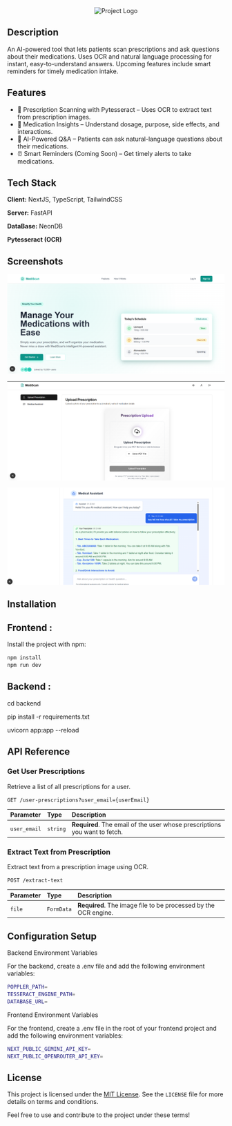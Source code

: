 <div align="center">
   <img src="https://www.mediscan.es/wp-content/uploads/2020/10/mediscan-768x231.png" width="150px" alt="Project Logo" />
</div>


## Description

An AI-powered tool that lets patients scan prescriptions and ask questions about their medications.
Uses OCR and natural language processing for instant, easy-to-understand answers.
Upcoming features include smart reminders for timely medication intake.

## Features

- 📸 Prescription Scanning with Pytesseract – Uses OCR to extract text from prescription images.
- 💊 Medication Insights – Understand dosage, purpose, side effects, and interactions.
- 🧠 AI-Powered Q&A – Patients can ask natural-language questions about their medications.
- ⏰ Smart Reminders (Coming Soon) – Get timely alerts to take medications.

## Tech Stack

**Client:** NextJS, TypeScript, TailwindCSS

**Server:** FastAPI

**DataBase:** NeonDB

**Pytesseract (OCR)**

## Screenshots

![landingPage](https://github.com/Abhay17pawar/MediScan/blob/main/public/landingPage.png)

![landingPage](https://github.com/Abhay17pawar/MediScan/blob/main/public/Screenshot%202025-04-26%20012923.png)

![landingPage](https://github.com/Abhay17pawar/MediScan/blob/main/public/Screenshot%202025-04-26%20013143.png)


## Installation

## Frontend : 
Install the project with npm:

```bash
npm install 
npm run dev
```

## Backend : 
cd backend

pip install -r requirements.txt

uvicorn app:app --reload

## API Reference

### Get User Prescriptions

Retrieve a list of all prescriptions for a user.


```http
GET /user-prescriptions?user_email={userEmail}
```

| Parameter | Type     | Description                |
| :-------- | :------- | :------------------------- |
| `user_email` | `string` | **Required**. The email of the user whose prescriptions you want to fetch.|

### Extract Text from Prescription

Extract text from a prescription image using OCR.

```http
POST /extract-text
```

| Parameter | Type     | Description                        |
| :-------- | :------- | :--------------------------------- |
| `file`      | `FormData` | **Required**. The image file to be processed by the OCR engine. |

## Configuration Setup

Backend Environment Variables

For the backend, create a .env file and add the following environment variables:

```bash
POPPLER_PATH=
TESSERACT_ENGINE_PATH=
DATABASE_URL=
```

Frontend Environment Variables

For the frontend, create a .env file in the root of your frontend project and add the following environment variables:

```bash
NEXT_PUBLIC_GEMINI_API_KEY=
NEXT_PUBLIC_OPENROUTER_API_KEY=
```

## License

This project is licensed under the [MIT License](LICENSE). See the `LICENSE` file for more details on terms and conditions.

Feel free to use and contribute to the project under these terms!




